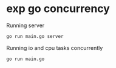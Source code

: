 # exp go concurrency

Running server

```bash
go run main.go server
```

Running io and cpu tasks concurrently

```bash
go run main.go
```
